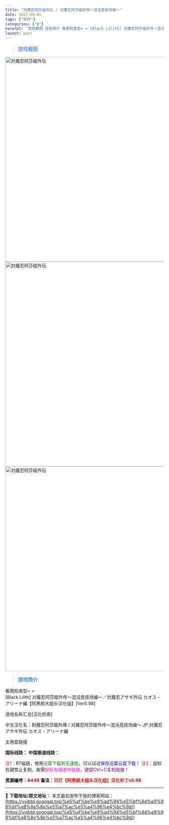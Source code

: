 ```yaml
---
title: "対魔忍阿莎姬外伝 / 对魔忍阿莎姬外传～混沌竞技场编～"
date: 2015-09-05
tags: ["拔作"]
categories: ["D"]
excerpt: "游戏截图 游戏简介 看图知类型= = [Black Lilith] 对魔忍阿莎姬外传～混沌竞技场编～／対魔忍アサギ外伝 カオス・アリーナ編【阿黑颜大姐头汉化组】[Ver0.98] 游戏名称汇总[汉化检索] 中文汉化名：對魔忍阿莎姬外傳 / 对魔忍阿莎姬外传～混沌竞技场编～ JP:対魔忍アサギ外伝 カ&hellip;"
layout: post
---
```


<div>
<blockquote><b><span style="font-size: 12pt; color: #6699ff;">游戏截图</span></b></blockquote>
<div><img title="点击放大" src="https://yyddd.gogogal.top/wp-content/uploads/2025/04/20250429_6810ef091c93a.webp" alt="対魔忍阿莎姬外伝" width="650" /></div>
<div><img title="点击放大" src="https://yyddd.gogogal.top/wp-content/uploads/2025/04/20250429_6810ef0b34ffa.webp" alt="対魔忍阿莎姬外伝" width="650" /></div>
<div><img title="点击放大" src="https://yyddd.gogogal.top/wp-content/uploads/2025/04/20250429_6810ef0c78a53.webp" alt="対魔忍阿莎姬外伝" width="650" /></div>
<blockquote><b><span style="font-size: 12pt; color: #3399cc;">游戏简介</span></b></blockquote>
<div>看图知类型= =</div>
[Black Lilith] 对魔忍阿莎姬外传～混沌竞技场编～／対魔忍アサギ外伝 カオス・アリーナ編【阿黑颜大姐头汉化组】[Ver0.98]

游戏名称汇总[汉化检索]

中文汉化名：對魔忍阿莎姬外傳 / 对魔忍阿莎姬外传～混沌竞技场编～
JP:対魔忍アサギ外伝 カオス・アリーナ編

</div>
<div class="panel panel-primary">
<div class="panel-heading">主用盘链接</div>
<div class="panel-body">

<b>国际线路：</b>
<b>中国极速线路：</b>

<span style="color: #ff0000;">注1：</span>BT磁链，使用<span style="color: #008000;">迅雷下载若无速度</span>，可以试试<span style="color: #0000ff;">保存迅雷云盘下载！</span>
<span style="color: #ff0000;">注2：</span>鼠标右键禁止复制，故需<span style="color: #ff00ff;">鼠标左键选中链接</span>，<span style="color: #800080;">键盘Ctrl+C复制链接！</span>

</div>
<div class="panel-footer"><span style="color: #ff0000;"><b><span style="color: #000000;">资源编号</span>：A448</b></span>
<span style="color: #ff0000;"><b><span style="color: #000000;">备注</span>：已打【阿黑颜大姐头汉化组】汉化补丁v0.98</b></span></div>
</div>

---
📖 **下载地址/原文地址：** 本文最初发布于我的博客网站：[https://yyddd.gogogal.top/%e5%af%be%e9%ad%94%e5%bf%8d%e9%98%bf%e8%8e%8e%e5%a7%ac%e5%a4%96%e4%bc%9d/](https://yyddd.gogogal.top/%e5%af%be%e9%ad%94%e5%bf%8d%e9%98%bf%e8%8e%8e%e5%a7%ac%e5%a4%96%e4%bc%9d/)
